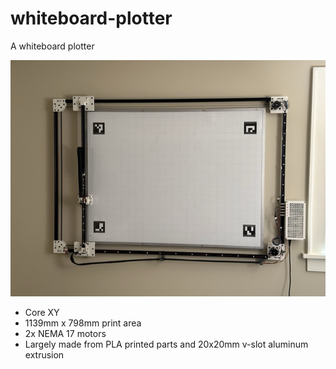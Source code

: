 # whiteboard-plotter

A whiteboard plotter

<img src="./images/_plotter.jpeg" />

- Core XY
- 1139mm x 798mm print area
- 2x NEMA 17 motors
- Largely made from PLA printed parts and 20x20mm v-slot aluminum extrusion
